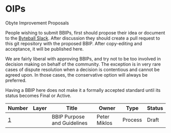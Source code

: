 # OIPs
Obyte Improvement Proposals


People wishing to submit BBIPs, first should propose their idea or document to the [Byteball Slack](http://slack.byteball.org). After discussion they should create a pull request to this git repository with the proposed BBIP. After copy-editing and acceptance, it will be published here.

We are fairly liberal with approving BBIPs, and try not to be too involved in decision making on behalf of the community. The exception is in very rare cases of dispute resolution when a decision is contentious and cannot be agreed upon. In those cases, the conservative option will always be preferred.

Having a BBIP here does not make it a formally accepted standard until its status becomes Final or Active.


|Number|Layer|Title|Owner|Type|Status|
|------|-----|-----|-----|----|------|
|[1](bbip-0001.md)||BBIP Purpose and Guidelines|Peter Miklos|Process|Draft|
